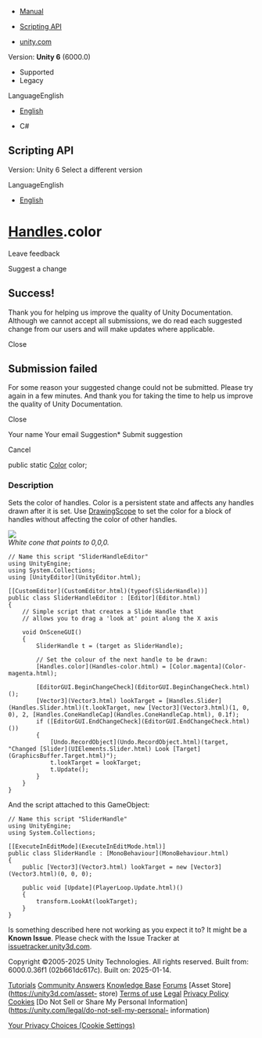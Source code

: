 [ ]()

  * [Manual](../Manual/index.html)
  * [Scripting API](../ScriptReference/index.html)

  * [unity.com](https://unity.com/)

Version: **Unity 6** (6000.0)

  * Supported
  * Legacy

LanguageEnglish

  * [English]()

  * C#

[ ](https://docs.unity3d.com)

## Scripting API

Version: Unity 6 Select a different version

LanguageEnglish

  * [English]()

#  [Handles](Handles.html).color

Leave feedback

Suggest a change

## Success!

Thank you for helping us improve the quality of Unity Documentation. Although
we cannot accept all submissions, we do read each suggested change from our
users and will make updates where applicable.

Close

## Submission failed

For some reason your suggested change could not be submitted. Please <a>try
again</a> in a few minutes. And thank you for taking the time to help us
improve the quality of Unity Documentation.

Close

Your name Your email Suggestion* Submit suggestion

Cancel

[ ]()

public static [Color](Color.html) color;

### Description

Sets the color of handles. Color is a persistent state and affects any handles
drawn after it is set. Use [DrawingScope](Handles.DrawingScope.html) to set
the color for a block of handles without affecting the color of other handles.

![](../StaticFiles/ScriptRefImages/SliderHandle.png)  
_White cone that points to 0,0,0._

    
    
    // Name this script "SliderHandleEditor"
    using UnityEngine;
    using System.Collections;
    using [UnityEditor](UnityEditor.html);  
      
    [[CustomEditor](CustomEditor.html)(typeof(SliderHandle))]
    public class SliderHandleEditor : [Editor](Editor.html)
    {
        // Simple script that creates a Slide Handle that
        // allows you to drag a 'look at' point along the X axis  
      
        void OnSceneGUI()
        {
            SliderHandle t = (target as SliderHandle);  
      
            // Set the colour of the next handle to be drawn:
            [Handles.color](Handles-color.html) = [Color.magenta](Color-magenta.html);  
      
            [EditorGUI.BeginChangeCheck](EditorGUI.BeginChangeCheck.html)();
            [Vector3](Vector3.html) lookTarget = [Handles.Slider](Handles.Slider.html)(t.lookTarget, new [Vector3](Vector3.html)(1, 0, 0), 2, [Handles.ConeHandleCap](Handles.ConeHandleCap.html), 0.1f);
            if ([EditorGUI.EndChangeCheck](EditorGUI.EndChangeCheck.html)())
            {
                [Undo.RecordObject](Undo.RecordObject.html)(target, "Changed [Slider](UIElements.Slider.html) Look [Target](GraphicsBuffer.Target.html)");
                t.lookTarget = lookTarget;
                t.Update();
            }
        }
    }
    

And the script attached to this GameObject:

    
    
    // Name this script "SliderHandle"
    using UnityEngine;
    using System.Collections;  
      
    [[ExecuteInEditMode](ExecuteInEditMode.html)]
    public class SliderHandle : [MonoBehaviour](MonoBehaviour.html)
    {
        public [Vector3](Vector3.html) lookTarget = new [Vector3](Vector3.html)(0, 0, 0);  
      
        public void [Update](PlayerLoop.Update.html)()
        {
            transform.LookAt(lookTarget);
        }
    }
    

Is something described here not working as you expect it to? It might be a
**Known Issue**. Please check with the Issue Tracker at
[issuetracker.unity3d.com](https://issuetracker.unity3d.com).

Copyright ©2005-2025 Unity Technologies. All rights reserved. Built from:
6000.0.36f1 (02b661dc617c). Built on: 2025-01-14.

[Tutorials](https://unity3d.com/learn) [Community
Answers](https://answers.unity3d.com) [Knowledge
Base](https://support.unity3d.com/hc/en-us)
[Forums](https://forum.unity3d.com) [Asset Store](https://unity3d.com/asset-
store) [Terms of use](https://docs.unity3d.com/Manual/TermsOfUse.html)
[Legal](https://unity.com/legal) [Privacy
Policy](https://unity.com/legal/privacy-policy)
[Cookies](https://unity.com/legal/cookie-policy) [Do Not Sell or Share My
Personal Information](https://unity.com/legal/do-not-sell-my-personal-
information)

[Your Privacy Choices (Cookie Settings)](javascript:void\(0\);)


